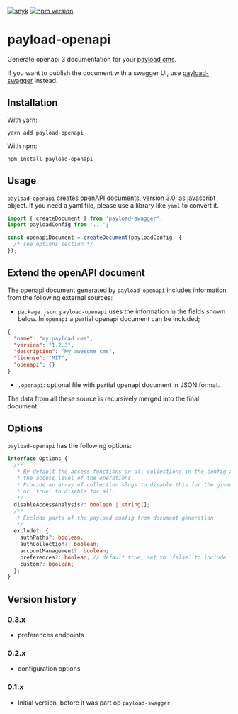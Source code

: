 [![snyk](https://snyk.io/test/github/teunmooij/payload/badge.svg)](https://snyk.io/test/github/teunmooij/payload)
[![npm version](https://badge.fury.io/js/payload-openapi.svg)](https://badge.fury.io/js/payload-openapi)

# payload-openapi

Generate openapi 3 documentation for your [payload cms](https://payloadcms.com).

If you want to publish the document with a swagger UI, use [payload-swagger](https://www.npmjs.com/package/payload-swagger) instead.

## Installation

With yarn:

```shell
yarn add payload-openapi
```

With npm:

```shell
npm install payload-openapi
```

## Usage

`payload-openapi` creates openAPI documents, version 3.0, as javascript object. If you need a yaml file, please use a library like `yaml` to convert it.

```typescript
import { createDocument } from 'payload-swagger';
import payloadConfig from '...';

const openapiDocument = createDocument(payloadConfig, {
  /* see options section */
});
```

## Extend the openAPI document

The openapi document generated by `payload-openapi` includes information from the following external sources:

- `package.json`: `payload-openapi` uses the information in the fields shown below. In `openapi` a partial openapi document can be included;

```json
{
  "name": "my payload cms",
  "version": "1.2.3",
  "description": "My awesome cms",
  "license": "MIT",
  "openapi": {}
}
```

- `.openapi`: optional file with partial openapi document in JSON format.

The data from all these source is recursively merged into the final document.

## Options

`payload-openapi` has the following options:

```typescript
interface Options {
  /**
   * By default the access functions on all collections in the config are called to determine
   * the access level of the operations.
   * Provide an array of collection slugs to disable this for the given collections,
   * or `true` to disable for all.
   */
  disableAccessAnalysis?: boolean | string[];
  /**
   * Exclude parts of the payload config from document generation
   */
  exclude?: {
    authPaths?: boolean;
    authCollection?: boolean;
    accountManagement?: boolean;
    preferences?: boolean; // default true, set to `false` to include
    custom?: boolean;
  };
}
```

## Version history

### 0.3.x

- preferences endpoints

### 0.2.x

- configuration options

### 0.1.x

- Initial version, before it was part op `payload-swagger`
